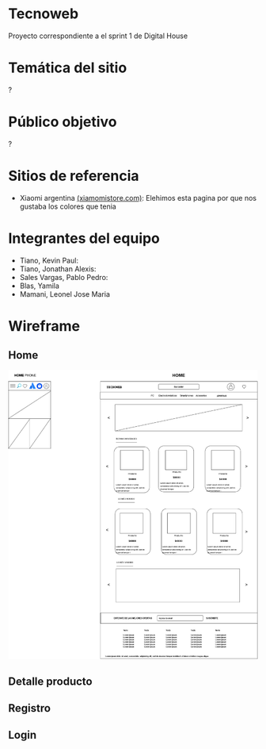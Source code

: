 # Tecnoweb

Proyecto correspondiente a el sprint 1 de Digital House

# Temática del sitio

?
# Público objetivo

?

# Sitios de referencia

- Xiaomi argentina [(xiamomistore.com)](https://xiaomistore.com.ar/): Elehimos esta pagina por que nos gustaba los colores que tenia

# Integrantes del equipo

- Tiano, Kevin Paul: 
- Tiano, Jonathan Alexis:
- Sales Vargas, Pablo Pedro:
- Blas, Yamila
- Mamani, Leonel Jose Maria

# Wireframe

## Home

![Wireframe de home.](https://github.com/Aniwyn/grupo_1_prueba/blob/master/wireframes/home.jpeg)

## Detalle producto



## Registro



## Login

